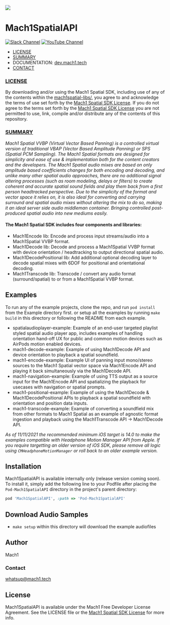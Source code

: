 <a href="http://dev.mach1.tech"><img src="http://dev.mach1.xyz/images/logo_big_b_l.png"></a>

# Mach1SpatialAPI #
[![Slack Channel](https://img.shields.io/badge/Slack-Join-purple)](https://join.slack.com/t/spatialaudio/shared_invite/enQtNjk0ODE4NjQ4NjExLWQ5YWUyNWQ4NWEwMDEwZmJiNmI5MzBhYjM3OTE3NTYxYzdjZDE2YTlhZDI4OGY0ZjdkNmM1NzgxNjI5OGU4ZWE)
[![YouTube Channel](https://img.shields.io/badge/YouTube-Subscribe-red)](https://www.youtube.com/channel/UCqoFv8OnTYjkwjHeo6JDUFg)

* [LICENSE](#license)
* [SUMMARY](#summary)
* DOCUMENTATION: <a href="http://dev.mach1.tech">dev.mach1.tech</a>
* [CONTACT](#contact)

### [LICENSE](#license) ###

By downloading and/or using the Mach1 Spatial SDK, including use of any of the contents within the [mach1spatial-libs/](https://github.com/Mach1Studios/m1-sdk/tree/master/mach1spatial-libs),
you agree to and acknowledge the terms of use set forth by the [Mach1 Spatial SDK License](https://www.mach1.tech/license).
If you do not agree to the terms set forth by the [Mach1 Spatial SDK License](https://www.mach1.tech/license) you are not
permitted to use, link, compile and/or distribute any of the contents of this repository.

### [SUMMARY](#summary) ###

*Mach1 Spatial VVBP (Virtual Vector Based Panning) is a controlled virtual version of traditional VBAP (Vector Based Amplitude Panning) or SPS (Spatial PCM Sampling). The Mach1 Spatial formats are designed for simplicity and ease of use & implementation both for the content creators and the developers. The Mach1 Spatial audio mixes are based on only amplitude based coefficients changes for both encoding and decoding, and unlike many other spatial audio approaches, there are no additional signal altering processes (such as room modeling, delays or filters) to create coherent and accurate spatial sound fields and play them back from a first person headtracked perspective. Due to the simplicity of the format and vector space it relies on, it is also ideal for converting and carrying surround and spatial audio mixes without altering the mix to do so, making it an ideal server side audio middleman container. Bringing controlled post-produced spatial audio into new mediums easily.*

#### The Mach1 Spatial SDK includes four components and libraries: ####

* Mach1Encode lib: Encode and process input streams/audio into a Mach1Spatial VVBP format.
* Mach1Decode lib: Decode and process a Mach1Spatial VVBP format with device orientation / headtracking to output directional spatial audio.
* Mach1DecodePositional lib: Add additional optional decoding layer to decode spatial mixes with 6DOF for positional and orientational decoding.
* Mach1Transcode lib: Transcode / convert any audio format (surround/spatial) to or from a Mach1Spatial VVBP format.

## Examples

To run any of the example projects, clone the repo, and run `pod install` from the Example directory first.
or setup all the examples by running `make build` in this directory or following the README from each example.

* spatialaudioplayer-example: Example of an end-user targeted playlist styled spatial audio player app, includes examples of handling orientation hand-off UX for public and common motion devices such as AirPods motion enabled devices.
* mach1-decode-example: Example of using Mach1Decode API and device orientation to playback a spatial soundfield.
* mach1-encode-example: Example UI of panning input mono/stereo sources to the Mach1 Spatial vector space via Mach1Encode API and playing it back simultaneously via the Mach1Decode API.
* mach1-navigation-example: Example of using TTS output as a source input for the Mach1Encode API and spatializing the playback for usecases with navigation or spatial prompts.
* mach1-positional-example: Example of using the Mach1Decode & Mach1DecodePositional APIs to playback a spatial soundfield with orientation and position data inputs.
* mach1-transcode-example: Example of converting a soundfield mix from other formats to Mach1 Spatial as an example of agnostic format ingestion and playback using the Mach1Transcode API -> Mach1Decode API.

_As of 11/11/2021 the recommended minimum iOS target is 14.0 to make the examples compatible with Headphone Motion Manager API from Apple.
If you require targetting an older version of iOS SDK, please remove all logic using `CMHeadphoneMotionManager` or roll back to an older example version._

## Installation

Mach1SpatialAPI is available internally only (release version coming soon). 
To install it, simply add the following line to your Podfile after placing the `Pod-Mach1SpatialAPI` directory in the project's parent directory:

```ruby
pod 'Mach1SpatialAPI', :path => 'Pod-Mach1SpatialAPI'
```

## Download Audio Samples

- `make setup` within this directory will download the example audiofiles

## Author

Mach1

### Contact

whatsup@mach1.tech

## License

Mach1SpatialAPI is available under the Mach1 Free Developer License Agreement. See the LICENSE file or the [Mach1 Spatial SDK License](https://www.mach1.tech/license) for more info.
